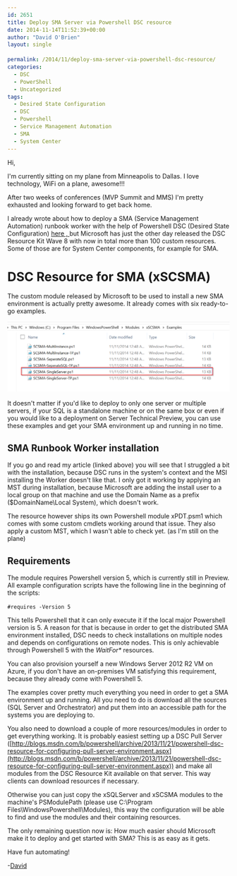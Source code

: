 ```yaml
---
id: 2651
title: Deploy SMA Server via Powershell DSC resource
date: 2014-11-14T11:52:39+00:00
author: "David O'Brien"
layout: single

permalink: /2014/11/deploy-sma-server-via-powershell-dsc-resource/
categories:
  - DSC
  - PowerShell
  - Uncategorized
tags:
  - Desired State Configuration
  - DSC
  - Powershell
  - Service Management Automation
  - SMA
  - System Center
---
```

Hi,

I'm currently sitting on my plane from Minneapolis to Dallas. I love technology, WiFi on a plane, awesome!!!

After two weeks of conferences (MVP Summit and MMS) I'm pretty exhausted and looking forward to get back home.

I already wrote about how to deploy a SMA (Service Management Automation) runbook worker with the help of Powershell DSC (Desired State Configuration) [here , ](/2014/07/deploy-sma-worker-via-powershell-dsc/)but Microsoft has just the other day released the DSC Resource Kit Wave 8 with now in total more than 100 custom resources. Some of those are for System Center components, for example for SMA.

# DSC Resource for SMA (xSCSMA)

The custom module released by Microsoft to be used to install a new SMA environment is actually pretty awesome. It already comes with six ready-to-go examples.

![image](/media/2014/11/xSCSMA_Examples.png)

It doesn't matter if you'd like to deploy to only one server or multiple servers, if your SQL is a standalone machine or on the same box or even if you would like to a deployment on Server Technical Preview, you can use these examples and get your SMA environment up and running in no time.

## SMA Runbook Worker installation

If you go and read my article (linked above) you will see that I struggled a bit with the installation, because DSC runs in the system's context and the MSI installing the Worker doesn't like that. I only got it working by applying an MST during installation, because Microsoft are adding the install user to a local group on that machine and use the Domain Name as a prefix ($DomainName\Local System), which doesn't work.

The resource however ships its own Powershell module xPDT.psm1 which comes with some custom cmdlets working around that issue. They also apply a custom MST, which I wasn't able to check yet. (as I'm still on the plane)

## Requirements

The module requires Powershell version 5, which is currently still in Preview. All example configuration scripts have the following line in the beginning of the scripts:

`#requires -Version 5`

This tells Powershell that it can only execute it if the local major Powershell version is 5. A reason for that is because in order to get the distributed SMA environment installed, DSC needs to check installations on multiple nodes and depends on configurations on remote nodes. This is only achievable through Powershell 5 with the _WaitFor*_ resources.

You can also provision yourself a new Windows Server 2012 R2 VM on Azure, if you don't have an on-premises VM satisfying this requirement, because they already come with Powershell 5.

The examples cover pretty much everything you need in order to get a SMA environment up and running. All you need to do is download all the sources (SQL Server and Orchestrator) and put them into an accessible path for the systems you are deploying to.

You also need to download a couple of more resources/modules in order to get everything working. It is probably easiest setting up a DSC Pull Server ([http://blogs.msdn.com/b/powershell/archive/2013/11/21/powershell-dsc-resource-for-configuring-pull-server-environment.aspx](http://blogs.msdn.com/b/powershell/archive/2013/11/21/powershell-dsc-resource-for-configuring-pull-server-environment.aspx)) and make all modules from the DSC Resource Kit available on that server. This way clients can download resources if necessary.

Otherwise you can just copy the xSQLServer and xSCSMA modules to the machine's PSModulePath (please use C:\Program Files\WindowsPowershell\Modules), this way the configuration will be able to find and use the modules and their containing resources.

The only remaining question now is: How much easier should Microsoft make it to deploy and get started with SMA? This is as easy as it gets.

Have fun automating!

-[David](http://twitter.com/david_obrien)


